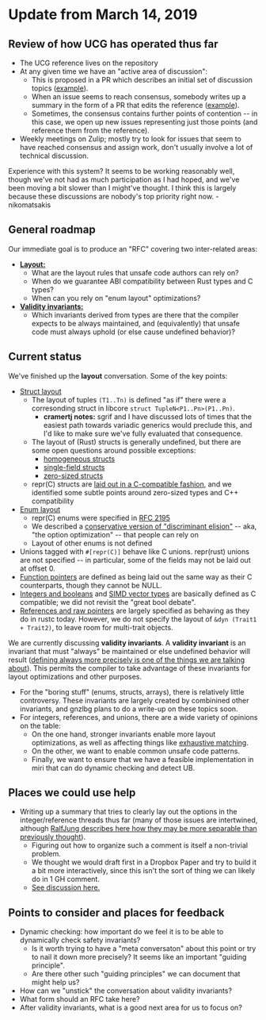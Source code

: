 # Update from March 14, 2019

## Review of how UCG has operated thus far

- The UCG reference lives on the repository
- At any given time we have an "active area of discussion":
    - This is proposed in a PR which describes an initial set of discussion topics
      ([example](https://github.com/rust-lang/unsafe-code-guidelines/pull/54)).
    - When an issue seems to reach consensus, somebody writes up a
      summary in the form of a PR that edits the reference
      ([example](https://github.com/rust-lang/unsafe-code-guidelines/pull/57)).
    - Sometimes, the consensus contains further points of contention
      -- in this case, we open up new issues representing just those
      points (and reference them from the reference).
- Weekly meetings on Zulip; mostly try to look for issues that
  seem to have reached consensus and assign work, don't usually involve
  a lot of technical discussion.
  
Experience with this system? It seems to be working reasonably well,
though we've not had as much participation as I had hoped, and we've
been moving a bit slower than I might've thought. I think this is
largely because these discussions are nobody's top priority right
now. -nikomatsakis

## General roadmap

Our immediate goal is to produce an "RFC" covering two inter-related areas:

- [**Layout:**](https://github.com/rust-lang/unsafe-code-guidelines/blob/master/active_discussion/layout.md)
  - What are the layout rules that unsafe code authors can rely on?
  - When do we guarantee ABI compatibility between Rust types and C types?
  - When can you rely on "enum layout" optimizations?
- [**Validity invariants:**](https://github.com/rust-lang/unsafe-code-guidelines/blob/master/active_discussion/validity.md)
  - Which invariants derived from types are there that the compiler
    expects to be always maintained, and (equivalently) that unsafe
    code must always uphold (or else cause undefined behavior)?

## Current status

We've finished up the **layout** conversation. Some of the key points:

- [Struct layout](https://github.com/rust-lang/unsafe-code-guidelines/blob/master/reference/src/layout/structs-and-tuples.md)
  - The layout of tuples `(T1..Tn)` is defined "as if" there were a corresonding struct
    in libcore `struct TupleN<P1..Pn>(P1..Pn)`.
    - **cramertj notes:** sgrif and I have discussed lots of times
      that the easiest path towards variadic generics would preclude
      this, and I'd like to make sure we've fully evaluated that
      consequence.
  - The layout of (Rust) structs is generally undefined, but there are some open questions
    around possible exceptions:
    - [homogeneous structs](https://github.com/rust-lang/unsafe-code-guidelines/issues/36)
    - [single-field structs](https://github.com/rust-lang/unsafe-code-guidelines/issues/34)
    - [zero-sized structs](https://github.com/rust-lang/unsafe-code-guidelines/issues/37) 
  - repr(C) structs are [laid out in a C-compatible
    fashion](https://github.com/rust-lang/unsafe-code-guidelines/blob/master/reference/src/layout/structs-and-tuples.md#c-compatible-layout-repr-c),
    and we identified some subtle points around zero-sized types and
    C++ compatibility
- [Enum layout](https://github.com/rust-lang/unsafe-code-guidelines/blob/master/reference/src/layout/enums.md)
  - repr(C) enums were specified in [RFC 2195](https://rust-lang.github.io/rfcs/2195-really-tagged-unions.html)
  - We described a [conservative version of "discriminant
    elision"](https://github.com/rust-lang/unsafe-code-guidelines/blob/master/reference/src/layout/enums.md#discriminant-elision-on-option-like-enums)
    -- aka, "the option optimization" -- that people can rely on
  - Layout of other enums is not defined
- Unions tagged with `#[repr(C)]` behave like C unions. repr(rust)
  unions are not specified -- in particular, some of the fields may
  not be laid out at offset 0.
- [Function
  pointers](https://github.com/rust-lang/unsafe-code-guidelines/blob/master/reference/src/layout/function-pointers.md)
  are defined as being laid out the same way as their C counterparts,
  though they cannot be NULL.
- [Integers and
  booleans](https://github.com/rust-lang/unsafe-code-guidelines/blob/master/reference/src/layout/integers-floatingpoint.md)
  and [SIMD vector
  types](https://github.com/rust-lang/unsafe-code-guidelines/blob/master/reference/src/layout/vectors.md)
  are basically defined as C compatible; we did not revisit the "great bool debate".
- [References and raw
  pointers](https://github.com/rust-lang/unsafe-code-guidelines/blob/master/reference/src/layout/pointers.md)
  are largely specified as behaving as they do in rustc
  today. However, we do not specify the layout of `&dyn (Trait1 +
  Trait2)`, to leave room for multi-trait objects.

We are currently discussing **validity invariants**. A **validity
invariant** is an invariant that must "always" be maintained or else
undefined behavior will result ([defining always more precisely is one
of the things we are talking about][extent-of-always]). This permits
the compiler to take advantage of these invariants for layout
optimizations and other purposes.

[extent-of-always]: https://github.com/rust-lang/unsafe-code-guidelines/blob/19f422384c5f8316235ac48917a59a6becbda99f/active_discussion/validity.md#extent-of-always

- For the "boring stuff" (enums, structs, arrays), there is relatively
  little controversy.  These invariants are largely created by
  combinined other invariants, and gnzlbg plans to do a write-up on
  these topics soon.
- For integers, references, and unions, there are a wide variety of
  opinions on the table:
  - On the one hand, stronger invariants enable more layout optimizations,
    as well as affecting things like [exhaustive matching][np].
  - On the other, we want to enable common unsafe code patterns.
  - Finally, we want to ensure that we have a feasible implementation
    in miri that can do dynamic checking and detect UB.

[np]: http://smallcultfollowing.com/babysteps/blog/2018/08/13/never-patterns-exhaustive-matching-and-uninhabited-types-oh-my/

## Places we could use help

- Writing up a summary that tries to clearly lay out the
  options in the integer/reference threads thus far (many of those
  issues are intertwined, although [RalfJung describes here how they
  may be more separable than previously thought][RJ]).
  - Figuring out how to organize such a comment is itself a
    non-trivial problem.
  - We thought we would draft first in a Dropbox Paper and try to
    build it a bit more interactively, since this isn't the sort of
    thing we can likely do in 1 GH comment.
  - [See discussion here.][summary]
  
[RJ]: https://github.com/rust-lang/lang-team/pull/5/commits/69b5b52fb7c922ddfaf8a3201e9e2a16b01c094c#r264853196
[summary]: https://rust-lang.zulipchat.com/#narrow/stream/136281-t-lang.2Fwg-unsafe-code-guidelines/topic/meeting-2019-03-07/near/160213850

## Points to consider and places for feedback

- Dynamic checking: how important do we feel it is to be able to
  dynamically check safety invariants?
  - Is it worth trying to have a "meta conversaton" about this point
    or try to nail it down more precisely? It seems like an important
    "guiding principle".
  - Are there other such "guiding principles" we can document that
    might help us?
- How can we "unstick" the conversation about validity invariants?
- What form should an RFC take here?
- After validity invariants, what is a good next area for us to focus on?

